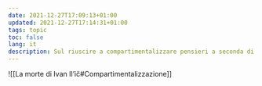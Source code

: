 ```yaml
---
date: 2021-12-27T17:09:13+01:00
updated: 2021-12-27T17:14:31+01:00
tags: topic
toc: false
lang: it
description: Sul riuscire a compartimentalizzare pensieri a seconda di situazioni e necessità
---
```

![[La morte di Ivan Il’ič#Compartimentalizzazione]]
